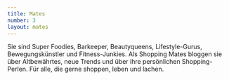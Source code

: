```yaml
---
title: Mates
number: 3
layout: mates
---
```


Sie sind Super Foodies, Barkeeper, Beautyqueens, Lifestyle-Gurus, Bewegungskünstler und Fitness-Junkies. Als Shopping Mates bloggen sie über Altbewährtes, neue Trends und über ihre persönlichen Shopping-Perlen. Für alle, die gerne shoppen, leben und lachen.
